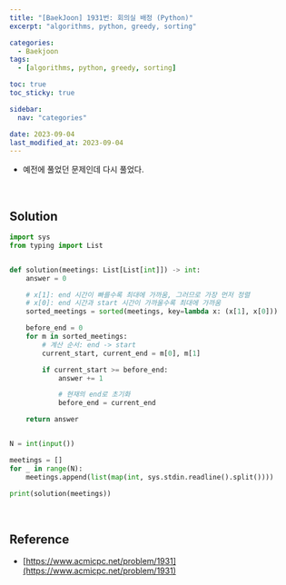 ```yaml
---
title: "[BaekJoon] 1931번: 회의실 배정 (Python)"
excerpt: "algorithms, python, greedy, sorting"

categories:
  - Baekjoon
tags:
  - [algorithms, python, greedy, sorting]

toc: true
toc_sticky: true

sidebar:
  nav: "categories"

date: 2023-09-04
last_modified_at: 2023-09-04
---
```


- 예전에 풀었던 문제인데 다시 풀었다.

<br>

## Solution

```python
import sys
from typing import List


def solution(meetings: List[List[int]]) -> int:
    answer = 0

    # x[1]: end 시간이 빠를수록 최대에 가까움, 그러므로 가장 먼저 정렬
    # x[0]: end 시간과 start 시간이 가까울수록 최대에 가까움
    sorted_meetings = sorted(meetings, key=lambda x: (x[1], x[0]))

    before_end = 0
    for m in sorted_meetings:
        # 계산 순서: end -> start
        current_start, current_end = m[0], m[1]

        if current_start >= before_end:
            answer += 1

            # 현재의 end로 초기화
            before_end = current_end

    return answer


N = int(input())

meetings = []
for _ in range(N):
    meetings.append(list(map(int, sys.stdin.readline().split())))

print(solution(meetings))
```

<br>

## Reference

- [https://www.acmicpc.net/problem/1931](https://www.acmicpc.net/problem/1931)
